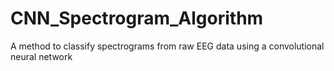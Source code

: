 # CNN_Spectrogram_Algorithm
A method to classify spectrograms from raw EEG data using a convolutional neural network
